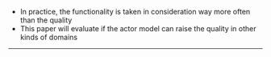 
- In practice, the functionality is taken in consideration way more often than the quality
- This paper will evaluate if the actor model can raise the quality in other kinds of domains
---